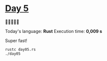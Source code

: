 # [Day 5](https://adventofcode.com/2023/day/5) 
:gift::gift::gift::gift::gift:

Today's language: **Rust**
Execution time: **0,009 s**

Super fast!

```shell
rustc day05.rs
./day05
```
<!-- very efficient -->
